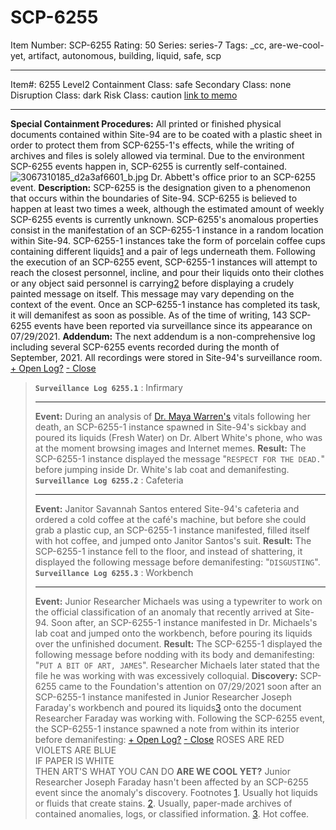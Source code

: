 # SCP-6255
Item Number: SCP-6255
Rating: 50
Series: series-7
Tags: _cc, are-we-cool-yet, artifact, autonomous, building, liquid, safe, scp

---

Item#: 6255
Level2
Containment Class:
safe
Secondary Class:
none
Disruption Class:
dark
Risk Class:
caution
[link to memo](/classification-committee-memo)  

* * *
**Special Containment Procedures:** All printed or finished physical documents contained within Site-94 are to be coated with a plastic sheet in order to protect them from SCP-6255-1's effects, while the writing of archives and files is solely allowed via terminal. Due to the environment SCP-6255 events happen in, SCP-6255 is currently self-contained.
![3067310185_d2a3af6601_b.jpg](https://live.staticflickr.com/3021/3067310185_d2a3af6601_b.jpg)
Dr. Abbett's office prior to an SCP-6255 event.
**Description:** SCP-6255 is the designation given to a phenomenon that occurs within the boundaries of Site-94. SCP-6255 is believed to happen at least two times a week, although the estimated amount of weekly SCP-6255 events is currently unknown. SCP-6255's anomalous properties consist in the manifestation of an SCP-6255-1 instance in a random location within Site-94.
SCP-6255-1 instances take the form of porcelain coffee cups containing different liquids[1](javascript:;) and a pair of legs underneath them. Following the execution of an SCP-6255 event, SCP-6255-1 instances will attempt to reach the closest personnel, incline, and pour their liquids onto their clothes or any object said personnel is carrying[2](javascript:;) before displaying a crudely painted message on itself. This message may vary depending on the context of the event.
Once an SCP-6255-1 instance has completed its task, it will demanifest as soon as possible. As of the time of writing, 143 SCP-6255 events have been reported via surveillance since its appearance on 07/29/2021.
**Addendum:** The next addendum is a non-comprehensive log including several SCP-6255 events recorded during the month of September, 2021. All recordings were stored in Site-94's surveillance room.
[\+ Open Log?](javascript:;)
[\- Close](javascript:;)
> **`Surveillance Log 6255.1`** : Infirmary
> * * *
> **Event:** During an analysis of [Dr. Maya Warren's](/scp-6354) vitals following her death, an SCP-6255-1 instance spawned in Site-94's sickbay and poured its liquids (Fresh Water) on Dr. Albert White's phone, who was at the moment browsing images and Internet memes.
> **Result:** The SCP-6255-1 instance displayed the message "`RESPECT FOR THE DEAD.`" before jumping inside Dr. White's lab coat and demanifesting.
> **`Surveillance Log 6255.2`** : Cafeteria
> * * *
> **Event:** Janitor Savannah Santos entered Site-94's cafeteria and ordered a cold coffee at the café's machine, but before she could grab a plastic cup, an SCP-6255-1 instance manifested, filled itself with hot coffee, and jumped onto Janitor Santos's suit.
> **Result:** The SCP-6255-1 instance fell to the floor, and instead of shattering, it displayed the following message before demanifesting: "`DISGUSTING`".
> **`Surveillance Log 6255.3`** : Workbench
> * * *
> **Event:** Junior Researcher Michaels was using a typewriter to work on the official classification of an anomaly that recently arrived at Site-94. Soon after, an SCP-6255-1 instance manifested in Dr. Michaels's lab coat and jumped onto the workbench, before pouring its liquids over the unfinished document.
> **Result:** The SCP-6255-1 displayed the following message before nodding with its body and demanifesting: "`PUT A BIT OF ART, JAMES`". Researcher Michaels later stated that the file he was working with was excessively colloquial.
**Discovery:** SCP-6255 came to the Foundation's attention on 07/29/2021 soon after an SCP-6255-1 instance manifested in Junior Researcher Joseph Faraday's workbench and poured its liquids[3](javascript:;) onto the document Researcher Faraday was working with. Following the SCP-6255 event, the SCP-6255-1 instance spawned a note from within its interior before demanifesting:
[\+ Open Log?](javascript:;)
[\- Close](javascript:;)
ROSES ARE RED  
VIOLETS ARE BLUE  
IF PAPER IS WHITE  
THEN ART'S WHAT YOU CAN DO
**ARE WE COOL YET?**
Junior Researcher Joseph Faraday hasn't been affected by an SCP-6255 event since the anomaly's discovery.
Footnotes
[1](javascript:;). Usually hot liquids or fluids that create stains.
[2](javascript:;). Usually, paper-made archives of contained anomalies, logs, or classified information.
[3](javascript:;). Hot coffee.